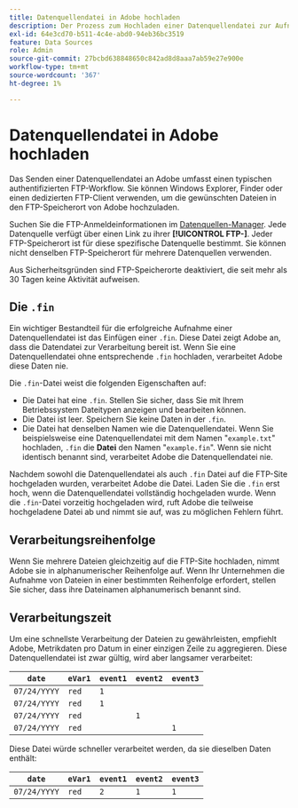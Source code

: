 ```yaml
---
title: Datenquellendatei in Adobe hochladen
description: Der Prozess zum Hochladen einer Datenquellendatei zur Aufnahme in Adobe Analytics.
exl-id: 64e3cd70-b511-4c4e-abd0-94eb36bc3519
feature: Data Sources
role: Admin
source-git-commit: 27bcbd638848650c842ad8d8aaa7ab59e27e900e
workflow-type: tm+mt
source-wordcount: '367'
ht-degree: 1%

---
```


# Datenquellendatei in Adobe hochladen

Das Senden einer Datenquellendatei an Adobe umfasst einen typischen authentifizierten FTP-Workflow. Sie können Windows Explorer, Finder oder einen dedizierten FTP-Client verwenden, um die gewünschten Dateien in den FTP-Speicherort von Adobe hochzuladen.

Suchen Sie die FTP-Anmeldeinformationen im [Datenquellen-Manager](manage.md). Jede Datenquelle verfügt über einen Link zu ihrer **[!UICONTROL FTP-]**. Jeder FTP-Speicherort ist für diese spezifische Datenquelle bestimmt. Sie können nicht denselben FTP-Speicherort für mehrere Datenquellen verwenden.

Aus Sicherheitsgründen sind FTP-Speicherorte deaktiviert, die seit mehr als 30 Tagen keine Aktivität aufweisen.

## Die `.fin`

Ein wichtiger Bestandteil für die erfolgreiche Aufnahme einer Datenquellendatei ist das Einfügen einer `.fin`. Diese Datei zeigt Adobe an, dass die Datendatei zur Verarbeitung bereit ist. Wenn Sie eine Datenquellendatei ohne entsprechende `.fin` hochladen, verarbeitet Adobe diese Daten nie.

Die `.fin`-Datei weist die folgenden Eigenschaften auf:

* Die Datei hat eine `.fin`. Stellen Sie sicher, dass Sie mit Ihrem Betriebssystem Dateitypen anzeigen und bearbeiten können.
* Die Datei ist leer. Speichern Sie keine Daten in der `.fin`.
* Die Datei hat denselben Namen wie die Datenquellendatei. Wenn Sie beispielsweise eine Datenquellendatei mit dem Namen &quot;`example.txt`&quot; hochladen, `.fin` die **Datei** den Namen &quot;`example.fin`&quot;. Wenn sie nicht identisch benannt sind, verarbeitet Adobe die Datenquellendatei nie.

Nachdem sowohl die Datenquellendatei als auch `.fin` Datei auf die FTP-Site hochgeladen wurden, verarbeitet Adobe die Datei. Laden Sie die `.fin` erst hoch, wenn die Datenquellendatei vollständig hochgeladen wurde. Wenn die `.fin`-Datei vorzeitig hochgeladen wird, ruft Adobe die teilweise hochgeladene Datei ab und nimmt sie auf, was zu möglichen Fehlern führt.

## Verarbeitungsreihenfolge

Wenn Sie mehrere Dateien gleichzeitig auf die FTP-Site hochladen, nimmt Adobe sie in alphanumerischer Reihenfolge auf. Wenn Ihr Unternehmen die Aufnahme von Dateien in einer bestimmten Reihenfolge erfordert, stellen Sie sicher, dass ihre Dateinamen alphanumerisch benannt sind.

## Verarbeitungszeit

Um eine schnellste Verarbeitung der Dateien zu gewährleisten, empfiehlt Adobe, Metrikdaten pro Datum in einer einzigen Zeile zu aggregieren. Diese Datenquellendatei ist zwar gültig, wird aber langsamer verarbeitet:

| `date` | `eVar1` | `event1` | `event2` | `event3` |
| --- | --- | --- | --- | --- |
| `07/24/YYYY` | `red` | `1` | | |
| `07/24/YYYY` | `red` | `1` | | |
| `07/24/YYYY` | `red` | | `1` | |
| `07/24/YYYY` | `red` | | | `1` |

Diese Datei würde schneller verarbeitet werden, da sie dieselben Daten enthält:

| `date` | `eVar1` | `event1` | `event2` | `event3` |
| --- | --- | --- | --- | --- |
| `07/24/YYYY` | `red` | `2` | `1` | `1` |
